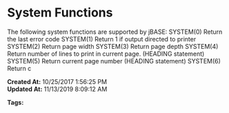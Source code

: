 #  System Functions

The following system functions are supported by jBASE: SYSTEM(0) Return the last error code SYSTEM(1) Return 1 if output directed to printer SYSTEM(2) Return page width SYSTEM(3) Return page depth SYSTEM(4) Return number of lines to print in current page. (HEADING statement) SYSTEM(5) Return current page number (HEADING statement) SYSTEM(6) Return c  

**Created At:** 10/25/2017 1:56:25 PM  
**Updated At:** 11/13/2019 8:09:12 AM  

**Tags:**
<badge text='jbcglobaldir' vertical='middle' />
<badge text='jbcreleasedir' vertical='middle' />
<badge text='trace' vertical='middle' />
<badge text='stack' vertical='middle' />

